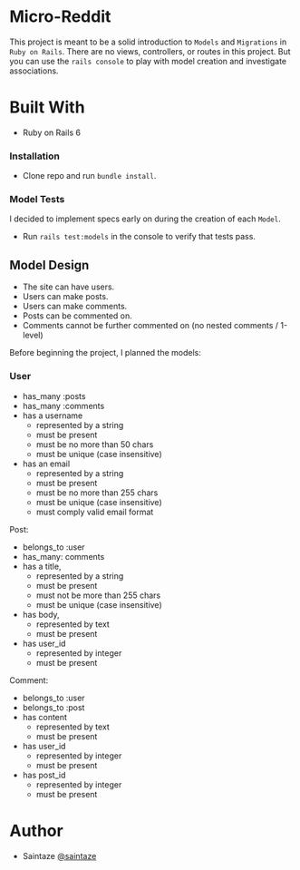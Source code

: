 # Micro-Reddit

This project is meant to be a solid introduction to `Models` and `Migrations` in `Ruby on Rails`. There are no views, controllers, or routes in this project. But you can use the `rails console` to play with model creation and investigate associations.

# Built With
 - Ruby on Rails 6

### Installation

- Clone repo and run `bundle install`. 

### Model Tests

I decided to implement specs early on during the creation of each `Model`.

- Run `rails test:models` in the console to verify that tests pass. 

## Model Design

- The site can have users. 
- Users can make posts. 
- Users can make comments. 
- Posts can be commented on. 
- Comments cannot be further commented on (no nested comments / 1-level)

Before beginning the project, I planned the models:

### User

- has_many :posts
- has_many :comments
- has a username 
  - represented by a string 
  - must be present  
  - must be no more than 50 chars
  - must be unique (case insensitive)
- has an email 
  - represented by a string 
  - must be present  
  - must be no more than 255 chars
  - must be unique (case insensitive)
  - must comply valid email format

Post:
- belongs_to :user
- has_many: comments
- has a title, 
  - represented by a string
  - must be present
  - must not be more than 255 chars
  - must be unique (case insensitive)
- has body, 
  - represented by text
  - must be present
- has user_id
  - represented by integer
  - must be present

Comment:
- belongs_to :user
- belongs_to :post
- has content
  - represented by text 
  - must be present
- has user_id
  - represented by integer 
  - must be present
- has post_id 
  - represented by integer 
  - must be present 

# Author
+ Saintaze [@saintaze](https://github.com/saintaze/)

